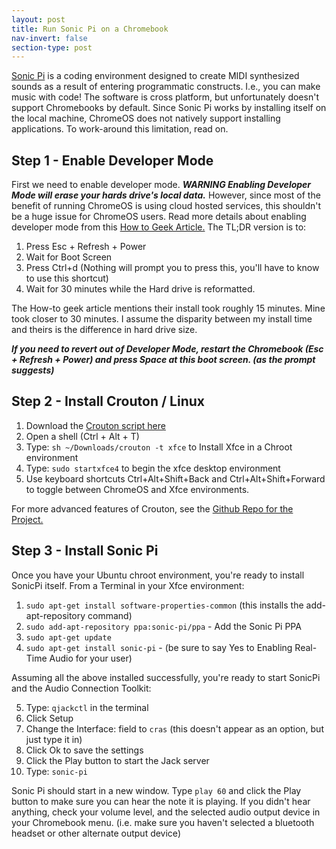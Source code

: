 ```yaml
---
layout: post
title: Run Sonic Pi on a Chromebook
nav-invert: false
section-type: post
---
```


[Sonic Pi](http://sonic-pi.net/) is a coding environment designed to create MIDI synthesized sounds as a result of entering
programmatic constructs. I.e., you can make music with code! The software is cross platform, but unfortunately doesn't support
Chromebooks by default. Since Sonic Pi works by installing itself on the local machine, ChromeOS does not natively support
installing applications. To work-around this limitation, read on.

## Step 1 - Enable Developer Mode

First we need to enable developer mode. ***WARNING Enabling Developer Mode will erase your hards drive's local data.*** However,
since most of the benefit of running ChromeOS is using cloud hosted services, this shouldn't be a huge issue for ChromeOS users.
Read more details about enabling developer mode from this [How to Geek Article.](https://www.howtogeek.com/210817/how-to-enable-developer-mode-on-your-chromebook/)
The TL;DR version is to:

1. Press Esc + Refresh + Power
2. Wait for Boot Screen
3. Press Ctrl+d (Nothing will prompt you to press this, you'll have to know to use this shortcut)
4. Wait for 30 minutes while the Hard drive is reformatted.

The How-to geek article mentions their install took roughly 15 minutes. Mine took closer to 30 minutes. I assume the disparity between my install time and theirs
is the difference in hard drive size.

***If you need to revert out of Developer Mode, restart the Chromebook (Esc + Refresh + Power) and press Space at this boot screen. (as the prompt suggests)***

## Step 2 - Install Crouton / Linux

1. Download the [Crouton script here](https://goo.gl/fd3zc)
2. Open a shell (Ctrl + Alt + T)
3. Type: `sh ~/Downloads/crouton -t xfce` to Install Xfce in a Chroot environment
4. Type: `sudo startxfce4` to begin the xfce desktop environment
5. Use keyboard shortcuts Ctrl+Alt+Shift+Back and Ctrl+Alt+Shift+Forward to toggle between ChromeOS and Xfce environments.

For more advanced features of Crouton, see the [Github Repo for the Project.](https://github.com/dnschneid/crouton)

## Step 3 - Install Sonic Pi

Once you have your Ubuntu chroot environment, you're ready to install SonicPi itself. From a Terminal in your Xfce environment:

1. `sudo apt-get install software-properties-common` (this installs the add-apt-repository command)
2. `sudo add-apt-repository ppa:sonic-pi/ppa` - Add the Sonic Pi PPA
3. `sudo apt-get update`
4. `sudo apt-get install sonic-pi` - (be sure to say Yes to Enabling Real-Time Audio for your user)

Assuming all the above installed successfully, you're ready to start SonicPi and the Audio Connection Toolkit:

5. Type: `qjackctl` in the terminal
6. Click Setup
7. Change the Interface: field to `cras`   (this doesn't appear as an option, but just type it in)
8. Click Ok to save the settings
9. Click the Play button to start the Jack server
10. Type: `sonic-pi`

Sonic Pi should start in a new window. Type `play 60` and click the Play button to make sure you can hear the note it is playing.
If you didn't hear anything, check your volume level, and the selected audio output device in your Chromebook menu. (i.e. make
sure you haven't selected a bluetooth headset or other alternate output device)